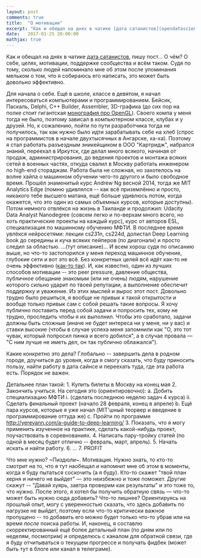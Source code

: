 ```yaml
---
layout: post
comments: true
title:  "О мотивации"
excerpt: "Как и обещал на днях в чатике [дата сатанистов](opendatascience.slack.com), пишу пост... О чём? О себе, целях, мотивации, поддержке сообщества и всём таком. Судя по тому, сколько людей напоминало мне об этом после упоминания мельком о том, что я собираюсь его написать, это может быть довольно эффективно. "
date:   2017-01-25 20:00:00
mathjax: true
---
```


Как и обещал на днях в чатике [дата сатанистов](opendatascience.slack.com), пишу пост... О чём? О себе, целях, мотивации, поддержке сообщества и всём таком. Судя по тому, сколько людей напоминало мне об этом после упоминания мельком о том, что я собираюсь его написать, это может быть довольно эффективно. 

Для начала о себе. Ещё в школе, классе в девятом, я начал интересоваться компьютерами и программированием. Бейсик, Паскаль, Delphi, C++ Builder, Assembler, 3D-графика (до сих пор на полке стоит гигантская [монография про OpenGL](https://rutracker.org/forum/viewtopic.php?t=31895)).  Своего компа у меня тогда не было, поэтому зависал в компьютерном классе, клубах и у друзей. 
Но, к сожалению, пойти по пути разработчика тогда не получилось, так как нужно было идти зарабатывать себе на хлеб (спрос на программистов в начале двухтысячных в Ангарске, ха-ха). Поэтому я стал работать разъездным эникейщиком в ООО "Картридж", набрался знаний, переехал в Иркутск, где делал много всякого, начиная от продаж, администрирования, до ведения проектов и монтажа всяких сетей в военных частях, откуда свалил в Москву работать инженером по high-end стораджам. 
Работа была не сложная, но захотелось на волне хайпа о машинном обучении чего-то другого и было свободное время. Прошёл знаменитый курс Andrew Ng весной 2014, тогда же MIT Analytics Edge (помню удивлялся -- как всё приземлённо и просто, никакого тебе высшего матана, ещё больше удивлюсь потом, когда окажется, что это один из самых объемных курсов, которые доступны). Потом немного отвлёкся на жизнь в Таиланде и продолжил: Udacity Data Analyst Nanodegree (совсем легко и по-верхам много всего, но хоть практические проекты на каждый курс), курс от авторов ESL, специализация по машинному обучению МФТИ. В последнее время увлёкся нейросетями: лекции cs231n, cs224d, долистал Deep Learning book до середины и куча всяких пейперов (по диагонали) и просто следил за областью. 
…(тут описание)... 
И всем хорош судя по описанию выше, но что-то застопорился у меня переход машинное обучение, глубокие сети и вот это всё. Без конкретных целей всё идёт как-то не очень эффективно ([как-то так](https://www.youtube.com/watch?v=arj7oStGLkU)). И, как известно, один из лучших способов мотивации -- это peer pressure, давление общества, публичное обещание знакомым (или не очень) людям, нарушение которого сильно ударит по твоей репутации, а выполнение обеспечит поддержку и уважение. 
Из этих мыслей и вырос этот пост. Довольно трудно было решиться, я вообще не привык к такой открытости и вообще только привык сам с собой решать такие вопросы. Я хочу публично поставить перед собой задачи и попросить тех, кому не трудно, проследить чтобы я их выполнил. Чтобы это сработало, задачи должны быть сложные (иначе не будет интереса ни у меня, ни у вас) и ставки высокие (чтобы в случае успеха меня запомнили как "О, это тот чувак, который попросил пинка и всего добился", а в случае провала — "С ним лучше не иметь дел, он так публично облажался"). 

Какие конкретно это дела? Глобально -- завершить дела в родном городе, доучиться до уровня, когда я смогу сказать, что буду приносить пользу, найти работу в дата сайнсе и переехать туда, где эта работа есть. Порядок не важен. 

Детальнее план такой:
	1. Купить билеты в Москву на конец мая
	2. Закончить учиться. На сегодня это (ориентировочно):
		a. Добить специализацию МФТИ 
			i. (сделать последнюю неделю задач 4 курса)
			ii. Сделать финальный проект (начало 28 февраля, конец в апреле)
		b. Ещё пара курсов, которые я уже начал (MIT'шный теорвер и введение в программирование оттуда же)
		c. Пройти по программе http://yerevann.com/a-guide-to-deep-learning/
	3. Показать, что я могу применить изученное на практике, сделать какой-нибудь проект, поучаствовать в соревнованиях.
	4. Написать пару-тройку статей (по одной в месяц будет отлично -- февраль, март, апрель).
	5. Начать искать и найти работу.
	6. ...
	7. PROFIT

Что мне нужно? ~Пиздюли~. Мотивация. Нужно знать, то кто-то смотрит на то, что я тут наобещал и напомнит мне об этом в моменты, когда я буду пытаться соскочить (а я буду). Кто-то скажет "твой план херня и ничего не выйдет" — это неизбежно и тоже поможет. Другие скажут -- "Давай хуярь, завтра проверим как результаты" и это тоже то, что нужно.
После этого, я хотел бы получить обратную связь — что-то может быть нужно сюда добавить? Что-то лишнее? Ориентируясь на прошлый опыт, могу с уверенностью сказать, что здесь добавить по нагрузке не выйдет, поэтому если что-то критически важное пропущено -- то добавить его можно будет только что-то убрав или на время _после_ поиска работы. 
И, наконец, я составлю скорректированный ещё более детальный план (по дням или по неделям, посмотрим) и определюсь с каналом для обратной связи, где я буду отчитываться о текущем прогрессе и получать фидбек (может быть тут в блоге или канал в телеграме). 





